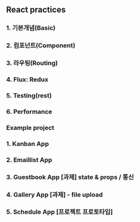 ## React practices

### 1. 기본개념(Basic)

### 2. 컴포넌트(Component)

### 3. 라우팅(Routing)

### 4. Flux: Redux

### 5. Testing(rest)

### 6. Performance


### Example project

### 1. Kanban App
### 2. Emaillist App
### 3. Guestbook App [과제] state & props / 통신
### 4. Gallery App [과제] - file upload
### 5. Schedule App [프로젝트 프로토타입]

